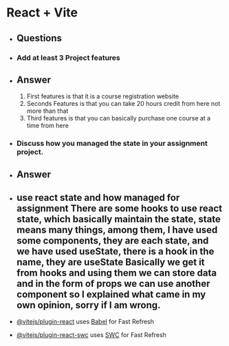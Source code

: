 # React + Vite
- <h2>Questions</h2>
- <h3>Add at least 3 Project features</h3>
 
- <h2>Answer</h2>
   <ol>
   <li> First features is that it is a course registration website</li>
  <li>Seconds Features is that you can take 20 hours credit from here not more than that</li>
  <li>Third features is that you can basically purchase one course at a time from here</li>
   </ol>
 
- <h3>Discuss how you managed the state in your assignment project.
</h3>

- <h2>Answer</h2>

- <h2>use react state and how managed for assignment There are some hooks to use react state, which basically maintain the state, state means many things, among them, I have used some components, they are each state, and we have used useState, there is a hook in the name, they are useState Basically we get it from hooks and using them we can store data and in the form of props we can use another component so I explained what came in my own opinion, sorry if I am wrong.</h2>
  

- [@vitejs/plugin-react](https://github.com/vitejs/vite-plugin-react/blob/main/packages/plugin-react/README.md) uses [Babel](https://babeljs.io/) for Fast Refresh
- [@vitejs/plugin-react-swc](https://github.com/vitejs/vite-plugin-react-swc) uses [SWC](https://swc.rs/) for Fast Refresh
